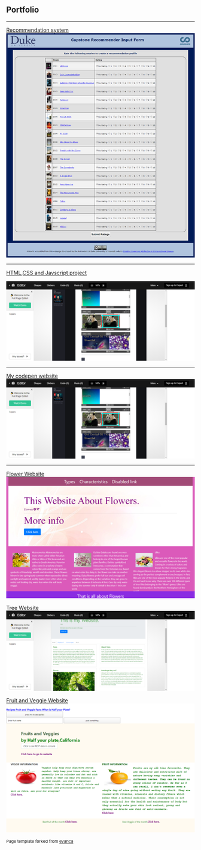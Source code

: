 ## Portfolio

---

<!-- ### Category Name 1  -->

[Recommendation system](/sample_page.md)  
<img src="images/recommendation_picture.png"/>

---
[HTML,CSS and Javscript project](https://codepen.io/RenuJaishankar/post/renu-s-blog-for-course-1-project)
<!-- [HTML,CSS and Javscript project](/pdf/sample_presentation.pdf) -->
<img src="images/codepen_project_1.png"/>

---
[My codepen website](https://codepen.io/RenuJaishankar)
<img src="images/codepen_project_1.png">

<!-- [Flower Website](https://renujaishankar.github.io/Feb7thhostedRepo/) -->
<!-- <img src="images/flower.png"/> -->
 <!-- # <a href="https://www.linkedin.com/in/example/">View My LinkedIn Profile</a>  -->
---

<!-- ### Category Name 2 -->
[Flower Website](/sample_flowerpage.md) 
<img src="images/flower.png"/>

[Tree Website](/sample_tree.md)
<img src="images/treewebsite.png"/>

[Fruit and Veggie Website](/samplefullstack.md)
<img src="images/FruitVeggiewebsite.png"/>

<p style="font-size:11px">Page template forked from <a href="https://github.com/evanca/quick-portfolio">evanca</a></p>
<!-- Remove above link if you don't want to attibute -->
